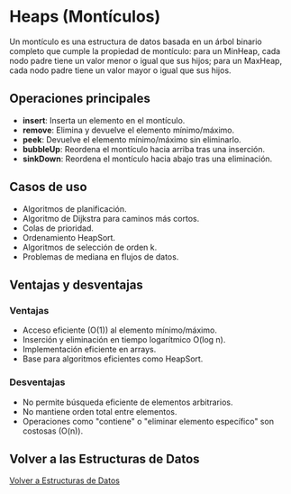 # Heaps (Montículos)

Un montículo es una estructura de datos basada en un árbol binario completo que cumple la propiedad de montículo: para un MinHeap, cada nodo padre tiene un valor menor o igual que sus hijos; para un MaxHeap, cada nodo padre tiene un valor mayor o igual que sus hijos.

## Operaciones principales

- **insert**: Inserta un elemento en el montículo.
- **remove**: Elimina y devuelve el elemento mínimo/máximo.
- **peek**: Devuelve el elemento mínimo/máximo sin eliminarlo.
- **bubbleUp**: Reordena el montículo hacia arriba tras una inserción.
- **sinkDown**: Reordena el montículo hacia abajo tras una eliminación.

## Casos de uso

- Algoritmos de planificación.
- Algoritmo de Dijkstra para caminos más cortos.
- Colas de prioridad.
- Ordenamiento HeapSort.
- Algoritmos de selección de orden k.
- Problemas de mediana en flujos de datos.

## Ventajas y desventajas

### Ventajas
- Acceso eficiente (O(1)) al elemento mínimo/máximo.
- Inserción y eliminación en tiempo logarítmico O(log n).
- Implementación eficiente en arrays.
- Base para algoritmos eficientes como HeapSort.

### Desventajas
- No permite búsqueda eficiente de elementos arbitrarios.
- No mantiene orden total entre elementos.
- Operaciones como "contiene" o "eliminar elemento específico" son costosas (O(n)).

## Volver a las Estructuras de Datos

[Volver a Estructuras de Datos](../../README.md)